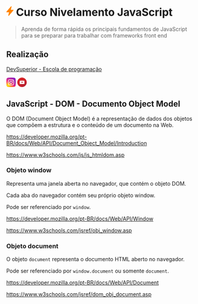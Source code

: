 # ![DevSuperior logo](https://raw.githubusercontent.com/devsuperior/bds-assets/main/ds/devsuperior-logo-small.png) Curso Nivelamento JavaScript
>  Aprenda de forma rápida os principais fundamentos de JavaScript para se preparar para trabalhar com frameworks front end

## Realização
[DevSuperior - Escola de programação](https://devsuperior.com.br)

[![DevSuperior no Instagram](https://raw.githubusercontent.com/devsuperior/bds-assets/main/ds/ig-icon.png)](https://instagram.com/devsuperior.ig)
[![DevSuperior no Youtube](https://raw.githubusercontent.com/devsuperior/bds-assets/main/ds/yt-icon.png)](https://youtube.com/devsuperior)

## JavaScript - DOM - Documento Object Model

O DOM (Document Object Model) é a representação de dados dos objetos que compõem a estrutura e o conteúdo de um documento na Web.

https://developer.mozilla.org/pt-BR/docs/Web/API/Document_Object_Model/Introduction

https://www.w3schools.com/js/js_htmldom.asp

### Objeto window

Representa uma janela aberta no navegador, que contém o objeto DOM.

Cada aba do navegador contém seu próprio objeto window.

Pode ser referenciado por `window`.

https://developer.mozilla.org/pt-BR/docs/Web/API/Window

https://www.w3schools.com/jsref/obj_window.asp

### Objeto document

O objeto `document` representa o documento HTML aberto no navegador.

Pode ser referenciado por `window.document` ou somente `document`.

https://developer.mozilla.org/pt-BR/docs/Web/API/Document

https://www.w3schools.com/jsref/dom_obj_document.asp

